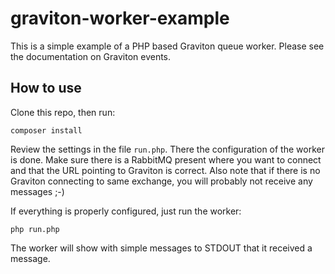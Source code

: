 # graviton-worker-example

This is a simple example of a PHP based Graviton queue worker. Please see the documentation on Graviton events.

## How to use

Clone this repo, then run:

```
composer install
```

Review the settings in the file `run.php`. There the configuration of the worker is done. Make sure there is a RabbitMQ present where you
want to connect and that the URL pointing to Graviton is correct. Also note that if there is no Graviton connecting to same exchange, you will 
probably not receive any messages ;-)

If everything is properly configured, just run the worker:

```
php run.php
```

The worker will show with simple messages to STDOUT that it received a message.

